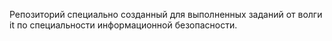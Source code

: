 Репозиторий специально созданный для выполненных заданий от волги it по специальности информационной безопасности.
